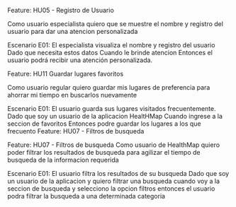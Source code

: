 Feature: HU05 - Registro de Usuario

Como usuario especialista 
quiero que se muestre el nombre y registro del usuario para dar una atencion personalizada

Escenario E01: El especialista visualiza el nombre y registro del usuario
              Dado que necesita estos datos
              Cuando le brinde atencion
              Entonces el usuario podrá recibir una atención personalizada.

Feature: HU11  Guardar lugares favoritos

Como usuario regular
quiero guardar mis lugares de preferencia para ahorrar mi tiempo en buscarlos nuevamente

Escenario E01: El usuario guarda sus lugares visitados frecuentemente.
              Dado que soy un usuario de la aplicacion HealtHMap
              Cuando ingrese a la seccion de favoritos
              Entonces podre guardar los lugares a los que frecuento
              Feature: HU07 - Filtros de busqueda

Feature: HU07 - Filtros de busqueda
Como usuario de HealthMap
quiero poder filtrar los resultados de busqueda para agilizar el tiempo de busqueda de la informacion requerida

Escenario E01: El usuario filtra los resultados de su busqueda
            Dado que soy un usuario de la aplicacion y quiero filtrar una busqueda
            cuando voy a la seccion de busqueda y selecciono la opcion filtros
            entonces el usuario podra filtrar la busqueda a una determinada categoria


